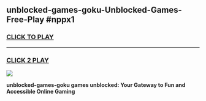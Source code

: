 
## unblocked-games-goku-Unblocked-Games-Free-Play #nppx1
<h3>
<a href="https://us.freeplayer.one?title=unblocked-games-goku&ref=9M">CLICK TO PLAY</a></h3>
<hr>

<h3>
<a href="https://us.freeplayer.one?title=unblocked-games-goku&ref=9M">CLICK 2 PLAY</a>
  
</h3>

<a href="https://us.freeplayer.one?title=unblocked-games-goku&ref=9M"><img src="https://clearcache.store/games.png"></a>


**unblocked-games-goku games unblocked: Your Gateway to Fun and Accessible Online Gaming**
